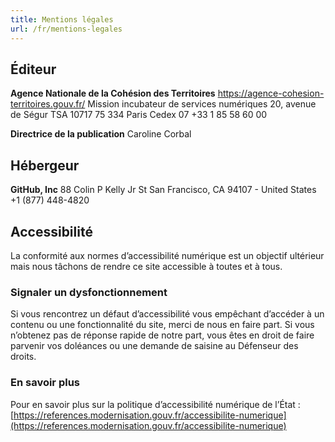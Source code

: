 ```yaml
---
title: Mentions légales
url: /fr/mentions-legales
---
```


## Éditeur

**Agence Nationale de la Cohésion des Territoires**
https://agence-cohesion-territoires.gouv.fr/
Mission incubateur de services numériques
20, avenue de Ségur
TSA 10717
75 334 Paris Cedex 07
+33 1 85 58 60 00

**Directrice de la publication**
Caroline Corbal

## Hébergeur

**GitHub, Inc**
88 Colin P Kelly Jr St
San Francisco, CA 94107 - United States
+1 (877) 448-4820

## Accessibilité

La conformité aux normes d’accessibilité numérique est un objectif ultérieur mais nous tâchons de rendre ce site accessible à toutes et à tous.

### Signaler un dysfonctionnement

Si vous rencontrez un défaut d’accessibilité vous empêchant d’accéder à un contenu ou une fonctionnalité du site, merci de nous en faire part. Si vous n’obtenez pas de réponse rapide de notre part, vous êtes en droit de faire parvenir vos doléances ou une demande de saisine au Défenseur des droits.

### En savoir plus

Pour en savoir plus sur la politique d’accessibilité numérique de l’État : [https://references.modernisation.gouv.fr/accessibilite-numerique](https://references.modernisation.gouv.fr/accessibilite-numerique)

